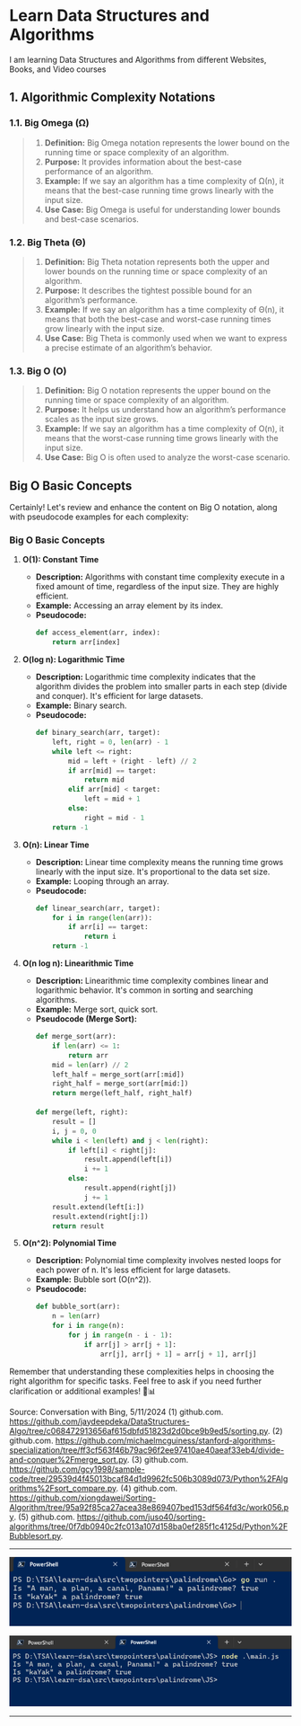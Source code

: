 # Learn Data Structures and Algorithms

I am learning Data Structures and Algorithms from different Websites, Books, and Video courses

## 1. Algorithmic Complexity Notations

### 1.1. Big Omega (Ω)

> 1. **Definition:** Big Omega notation represents the lower bound on the running time or space complexity of an algorithm.
> 1. **Purpose:** It provides information about the best-case performance of an algorithm.
> 1. **Example:** If we say an algorithm has a time complexity of Ω(n), it means that the best-case running time grows linearly with the input size.
> 1. **Use Case:** Big Omega is useful for understanding lower bounds and best-case scenarios.

### 1.2. Big Theta (Θ)

> 1. **Definition:** Big Theta notation represents both the upper and lower bounds on the running time or space complexity of an algorithm.
> 1. **Purpose:** It describes the tightest possible bound for an algorithm’s performance.
> 1. **Example:** If we say an algorithm has a time complexity of Θ(n), it means that both the best-case and worst-case running times grow linearly with the input size.
> 1. **Use Case:** Big Theta is commonly used when we want to express a precise estimate of an algorithm’s behavior.

### 1.3. Big O (O)

> 1. **Definition:** Big O notation represents the upper bound on the running time or space complexity of an algorithm.
> 1. **Purpose:** It helps us understand how an algorithm’s performance scales as the input size grows.
> 1. **Example:** If we say an algorithm has a time complexity of O(n), it means that the worst-case running time grows linearly with the input size.
> 1. **Use Case:** Big O is often used to analyze the worst-case scenario.

## Big O Basic Concepts

Certainly! Let's review and enhance the content on Big O notation, along with pseudocode examples for each complexity:

### **Big O Basic Concepts**

1. **O(1): Constant Time**
   - **Description:** Algorithms with constant time complexity execute in a fixed amount of time, regardless of the input size. They are highly efficient.
   - **Example:** Accessing an array element by its index.
   - **Pseudocode:**
     ```python
     def access_element(arr, index):
         return arr[index]
     ```

2. **O(log n): Logarithmic Time**
   - **Description:** Logarithmic time complexity indicates that the algorithm divides the problem into smaller parts in each step (divide and conquer). It's efficient for large datasets.
   - **Example:** Binary search.
   - **Pseudocode:**
     ```python
     def binary_search(arr, target):
         left, right = 0, len(arr) - 1
         while left <= right:
             mid = left + (right - left) // 2
             if arr[mid] == target:
                 return mid
             elif arr[mid] < target:
                 left = mid + 1
             else:
                 right = mid - 1
         return -1
     ```

3. **O(n): Linear Time**
   - **Description:** Linear time complexity means the running time grows linearly with the input size. It's proportional to the data set size.
   - **Example:** Looping through an array.
   - **Pseudocode:**
     ```python
     def linear_search(arr, target):
         for i in range(len(arr)):
             if arr[i] == target:
                 return i
         return -1
     ```

4. **O(n log n): Linearithmic Time**
   - **Description:** Linearithmic time complexity combines linear and logarithmic behavior. It's common in sorting and searching algorithms.
   - **Example:** Merge sort, quick sort.
   - **Pseudocode (Merge Sort):**
     ```python
     def merge_sort(arr):
         if len(arr) <= 1:
             return arr
         mid = len(arr) // 2
         left_half = merge_sort(arr[:mid])
         right_half = merge_sort(arr[mid:])
         return merge(left_half, right_half)

     def merge(left, right):
         result = []
         i, j = 0, 0
         while i < len(left) and j < len(right):
             if left[i] < right[j]:
                 result.append(left[i])
                 i += 1
             else:
                 result.append(right[j])
                 j += 1
         result.extend(left[i:])
         result.extend(right[j:])
         return result
     ```

5. **O(n^2): Polynomial Time**
   - **Description:** Polynomial time complexity involves nested loops for each power of n. It's less efficient for large datasets.
   - **Example:** Bubble sort (O(n^2)).
   - **Pseudocode:**
     ```python
     def bubble_sort(arr):
         n = len(arr)
         for i in range(n):
             for j in range(n - i - 1):
                 if arr[j] > arr[j + 1]:
                     arr[j], arr[j + 1] = arr[j + 1], arr[j]
     ```

Remember that understanding these complexities helps in choosing the right algorithm for specific tasks. Feel free to ask if you need further clarification or additional examples! 🌟📊

Source: Conversation with Bing, 5/11/2024
(1) github.com. https://github.com/jaydeepdeka/DataStructures-Algo/tree/c068472913656af615dbfd51823d2d0bce9b9ed5/sorting.py.
(2) github.com. https://github.com/michaelmcguiness/stanford-algorithms-specialization/tree/ff3cf563f46b79ac96f2ee97410ae40aeaf33eb4/divide-and-conquer%2Fmerge_sort.py.
(3) github.com. https://github.com/gcy1998/sample-code/tree/29539d4f45013bcaf84d1d9962fc506b3089d073/Python%2FAlgorithms%2Fsort_compare.py.
(4) github.com. https://github.com/xiongdawei/Sorting-Algorithm/tree/95a92f85ca27acea38e869407bed153df564fd3c/work056.py.
(5) github.com. https://github.com/juso40/sorting-algorithms/tree/0f7db0940c2fc013a107d158ba0ef285f1c4125d/Python%2FBubblesort.py.

---

![Polindrome Two Pointer in Go](documentation/images/polindrome_go.PNG)

![Polindrome Two Pointer in JavaScript](documentation/images/polindrome_js.PNG)

---
